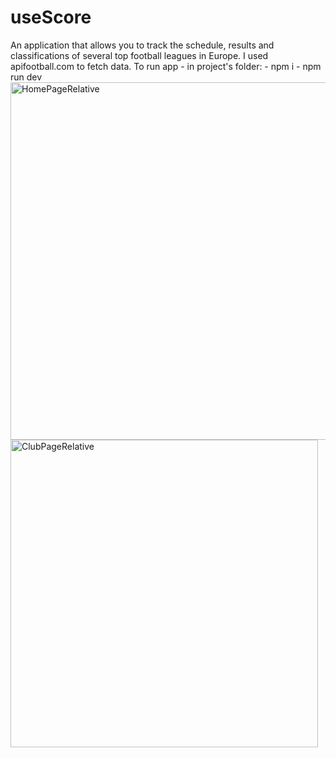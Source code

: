 <h1>useScore</h1>
An application that allows you to track the schedule, results and classifications of several top football leagues in Europe.
I used apifootball.com to fetch data.
To run app - in project's folder:
- npm i
- npm run dev

<img width="572" alt="HomePageRelative" src="https://github.com/kubagoly97/useScore/assets/142389870/7a481ae2-581a-4b82-8cf4-1b46a663b4d4">

<img width="492" alt="ClubPageRelative" src="https://github.com/kubagoly97/useScore/assets/142389870/967fd98d-cf02-41bd-9e72-d7dbf39e06eb">

